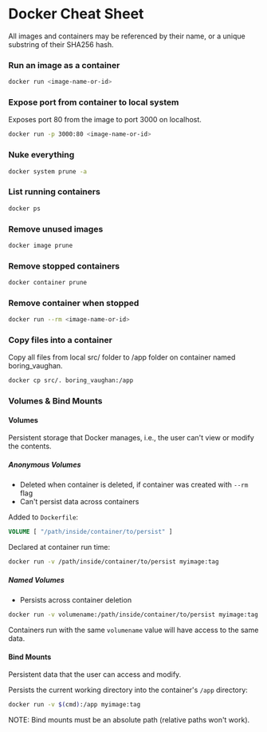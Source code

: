 # Docker Cheat Sheet

All images and containers may be referenced by their name, or a unique substring of their SHA256 hash.

### Run an image as a container

```sh
docker run <image-name-or-id>
```

### Expose port from container to local system

Exposes port 80 from the image to port 3000 on localhost.

```sh
docker run -p 3000:80 <image-name-or-id>
```

### Nuke everything

```sh
docker system prune -a
```

### List running containers

```sh
docker ps
```

### Remove unused images

```sh
docker image prune
```

### Remove stopped containers

```sh
docker container prune
```

### Remove container when stopped

```sh
docker run --rm <image-name-or-id>
```

### Copy files into a container

Copy all files from local src/ folder to /app folder on container named boring_vaughan.

```sh
docker cp src/. boring_vaughan:/app
```

### Volumes & Bind Mounts

#### Volumes

Persistent storage that Docker manages, i.e., the user can't view or modify the contents.

##### Anonymous Volumes

* Deleted when container is deleted, if container was created with `--rm` flag
* Can't persist data across containers

Added to `Dockerfile`:

```dockerfile
VOLUME [ "/path/inside/container/to/persist" ]
```

Declared at container run time:

```sh
docker run -v /path/inside/container/to/persist myimage:tag
```

##### Named Volumes

* Persists across container deletion

```sh
docker run -v volumename:/path/inside/container/to/persist myimage:tag
```

Containers run with the same `volumename` value will have access to the same data.

#### Bind Mounts

Persistent data that the user can access and modify.

Persists the current working directory into the container's `/app` directory:

```sh
docker run -v $(cmd):/app myimage:tag
```

NOTE: Bind mounts must be an absolute path (relative paths won't work).